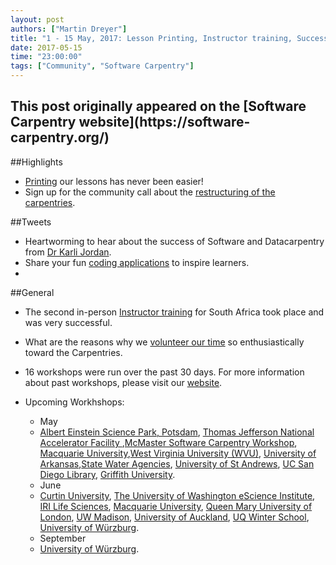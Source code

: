 ```yaml
---
layout: post
authors: ["Martin Dreyer"]
title: "1 - 15 May, 2017: Lesson Printing, Instructor training, Successes of the Carpentries."
date: 2017-05-15
time: "23:00:00"
tags: ["Community", "Software Carpentry"]
---
```


<h2>This post originally appeared on the [Software Carpentry website](https://software-carpentry.org/)</h2>

##Highlights
* [Printing]({{site.baseurl}}/blog/2017/05/print-lesson.html) our lessons has never been easier!
* Sign up for the community call about the [restructuring of the carpentries]({{site.baseurl}}/blog/2017/05/may-community-call.html).

##Tweets
* Heartworming to hear about the success of Software and Datacarpentry from [Dr Karli Jordan](https://twitter.com/DrKariLJordan).
* Share your fun [coding applications](https://docs.google.com/forms/d/e/1FAIpQLScbIDkVOtFl-FLis1OYNL3zctp8dYvCUWzwTkpBaCcAN_O_sQ/viewform) to inspire learners.
* 

##General
* The second in-person [Instructor training]({{site.baseurl}}/blog/2017/05/instructor-training-south-africa.html) for South Africa took place and was very successful.
* What are the reasons why we [volunteer our time]({{site.baseurl}}/blog/2017/05/EmpoweringOthers.html) so enthusiastically toward the Carpentries.
 

* 16 workshops were run over the past 30 days. For more information about past workshops, please visit our [website]({{site.baseurl}}/workshops/past/). 
* Upcoming Workhshops:

  * May
  * [Albert Einstein Science Park, Potsdam](https://swc-bb.github.io/2017-05-17-GFZ/), [Thomas Jefferson National Accelerator Facility ](https://swc-osg-workshop.github.io/2017-05-17-JLAB/),[McMaster Software Carpentry Workshop](https://jcszamosi.github.io/2017-05-18-McMaster/), [Macquarie University](https://martinheroux.github.io/2017-05-18-R-Macquarie/),[West Virginia University (WVU)](https://arthur-e.github.io/2017-05-18-WVU/), [University of Arkansas](http://mahdisadjadi.com/2017-05-18-arkansas/),[State Water Agencies](http://www.ashander.info/2017-05-18-sac-water-science-r-workshop/), [University of St Andrews](https://alex-konovalov.github.io/2017-05-18-standrews/), [UC San Diego Library](https://ucsdlib.github.io/2017-05-23-UCSDHPC/), [Griffith University](https://bio-swc-bne.github.io/2017-05-29-GriffithUni-R/).
  * June
  * [Curtin University](https://curtinic.github.io/SWC-2017-06-06-Curtin/), [The University of Washington eScience Institute](https://uwescience.github.io/2017-06-13-uw/), [IRI Life Sciences](https://tobyhodges.github.io/2017-06-19-berlin/), [Macquarie University](https://weaverbel.github.io/2017-06-19-sydney-ttt/), [Queen Mary University of London](https://anenadic.github.io/2017-06-20-qmul/), [UW Madison](https://uw-madison-aci.github.io/2017-06-28-uwmadison-swc/), [University of Auckland](https://uoa-eresearch.github.io/UoA-SWC/), [UQ Winter School](https://bio-swc-bne.github.io/2017-07-10-uqws/), [University of Würzburg](https://swcarpentry-wuerzburg.github.io/2017-09-04-wuerzburg/).
  * September
  * [University of Würzburg](https://swcarpentry-wuerzburg.github.io/2017-09-04-wuerzburg/).
